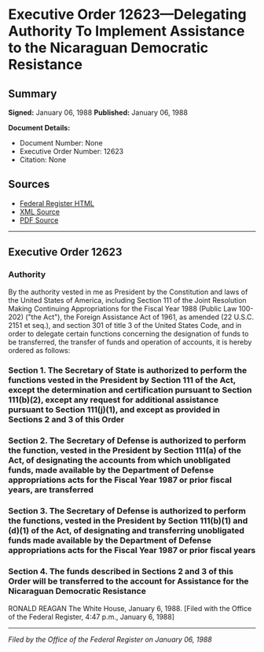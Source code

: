 # Executive Order 12623—Delegating Authority To Implement Assistance to the Nicaraguan Democratic Resistance

## Summary

**Signed:** January 06, 1988
**Published:** January 06, 1988

**Document Details:**
- Document Number: None
- Executive Order Number: 12623
- Citation: None

## Sources
- [Federal Register HTML](https://www.presidency.ucsb.edu/documents/executive-order-12623-delegating-authority-implement-assistance-the-nicaraguan-democratic)
- [XML Source](None)
- [PDF Source](None)

---

## Executive Order 12623

### Authority

By the authority vested in me as President by the Constitution and laws of the United States of America, including Section 111 of the Joint Resolution Making Continuing Appropriations for the Fiscal Year 1988 (Public Law 100-202) ("the Act"), the Foreign Assistance Act of 1961, as amended (22 U.S.C. 2151 et seq.), and section 301 of title 3 of the United States Code, and in order to delegate certain functions concerning the designation of funds to be transferred, the transfer of funds and operation of accounts, it is hereby ordered as follows:
### Section 1. The Secretary of State is authorized to perform the functions vested in the President by Section 111 of the Act, except the determination and certification pursuant to Section 111(b)(2), except any request for additional assistance pursuant to Section 111(j)(1), and except as provided in Sections 2 and 3 of this Order

### Section 2. The Secretary of Defense is authorized to perform the function, vested in the President by Section 111(a) of the Act, of designating the accounts from which unobligated funds, made available by the Department of Defense appropriations acts for the Fiscal Year 1987 or prior fiscal years, are transferred

### Section 3. The Secretary of Defense is authorized to perform the functions, vested in the President by Section 111(b)(1) and (d)(1) of the Act, of designating and transferring unobligated funds made available by the Department of Defense appropriations acts for the Fiscal Year 1987 or prior fiscal years

### Section 4. The funds described in Sections 2 and 3 of this Order will be transferred to the account for Assistance for the Nicaraguan Democratic Resistance

RONALD REAGAN
The White House,
January 6, 1988.
[Filed with the Office of the Federal Register, 4:47 p.m., January 6, 1988]

---

*Filed by the Office of the Federal Register on January 06, 1988*
